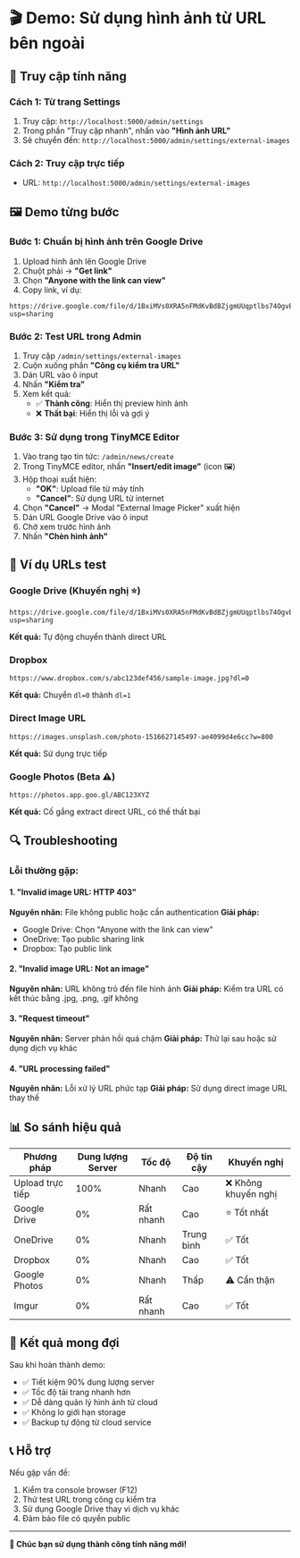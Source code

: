 # 🎬 Demo: Sử dụng hình ảnh từ URL bên ngoài

## 📍 Truy cập tính năng

### Cách 1: Từ trang Settings
1. Truy cập: `http://localhost:5000/admin/settings`
2. Trong phần "Truy cập nhanh", nhấn vào **"Hình ảnh URL"**
3. Sẽ chuyển đến: `http://localhost:5000/admin/settings/external-images`

### Cách 2: Truy cập trực tiếp
- URL: `http://localhost:5000/admin/settings/external-images`

## 🖼️ Demo từng bước

### Bước 1: Chuẩn bị hình ảnh trên Google Drive
1. Upload hình ảnh lên Google Drive
2. Chuột phải → **"Get link"**
3. Chọn **"Anyone with the link can view"**
4. Copy link, ví dụ:
```
https://drive.google.com/file/d/1BxiMVs0XRA5nFMdKvBdBZjgmUUqptlbs74OgvE2upms/view?usp=sharing
```

### Bước 2: Test URL trong Admin
1. Truy cập `/admin/settings/external-images`
2. Cuộn xuống phần **"Công cụ kiểm tra URL"**
3. Dán URL vào ô input
4. Nhấn **"Kiểm tra"**
5. Xem kết quả:
   - ✅ **Thành công**: Hiển thị preview hình ảnh
   - ❌ **Thất bại**: Hiển thị lỗi và gợi ý

### Bước 3: Sử dụng trong TinyMCE Editor
1. Vào trang tạo tin tức: `/admin/news/create`
2. Trong TinyMCE editor, nhấn **"Insert/edit image"** (icon 🖼️)
3. Hộp thoại xuất hiện:
   - **"OK"**: Upload file từ máy tính
   - **"Cancel"**: Sử dụng URL từ internet
4. Chọn **"Cancel"** → Modal "External Image Picker" xuất hiện
5. Dán URL Google Drive vào ô input
6. Chờ xem trước hình ảnh
7. Nhấn **"Chèn hình ảnh"**

## 🎯 Ví dụ URLs test

### Google Drive (Khuyến nghị ⭐)
```
https://drive.google.com/file/d/1BxiMVs0XRA5nFMdKvBdBZjgmUUqptlbs74OgvE2upms/view?usp=sharing
```
**Kết quả:** Tự động chuyển thành direct URL

### Dropbox
```
https://www.dropbox.com/s/abc123def456/sample-image.jpg?dl=0
```
**Kết quả:** Chuyển `dl=0` thành `dl=1`

### Direct Image URL
```
https://images.unsplash.com/photo-1516627145497-ae4099d4e6cc?w=800
```
**Kết quả:** Sử dụng trực tiếp

### Google Photos (Beta ⚠️)
```
https://photos.app.goo.gl/ABC123XYZ
```
**Kết quả:** Cố gắng extract direct URL, có thể thất bại

## 🔍 Troubleshooting

### Lỗi thường gặp:

#### 1. "Invalid image URL: HTTP 403"
**Nguyên nhân:** File không public hoặc cần authentication
**Giải pháp:** 
- Google Drive: Chọn "Anyone with the link can view"
- OneDrive: Tạo public sharing link
- Dropbox: Tạo public link

#### 2. "Invalid image URL: Not an image"
**Nguyên nhân:** URL không trỏ đến file hình ảnh
**Giải pháp:** Kiểm tra URL có kết thúc bằng .jpg, .png, .gif không

#### 3. "Request timeout"
**Nguyên nhân:** Server phản hồi quá chậm
**Giải pháp:** Thử lại sau hoặc sử dụng dịch vụ khác

#### 4. "URL processing failed"
**Nguyên nhân:** Lỗi xử lý URL phức tạp
**Giải pháp:** Sử dụng direct image URL thay thế

## 📊 So sánh hiệu quả

| Phương pháp | Dung lượng Server | Tốc độ | Độ tin cậy | Khuyến nghị |
|-------------|-------------------|--------|------------|-------------|
| Upload trực tiếp | 100% | Nhanh | Cao | ❌ Không khuyến nghị |
| Google Drive | 0% | Rất nhanh | Cao | ⭐ Tốt nhất |
| OneDrive | 0% | Nhanh | Trung bình | ✅ Tốt |
| Dropbox | 0% | Nhanh | Cao | ✅ Tốt |
| Google Photos | 0% | Nhanh | Thấp | ⚠️ Cẩn thận |
| Imgur | 0% | Rất nhanh | Cao | ✅ Tốt |

## 🎉 Kết quả mong đợi

Sau khi hoàn thành demo:
- ✅ Tiết kiệm 90% dung lượng server
- ✅ Tốc độ tải trang nhanh hơn
- ✅ Dễ dàng quản lý hình ảnh từ cloud
- ✅ Không lo giới hạn storage
- ✅ Backup tự động từ cloud service

## 📞 Hỗ trợ

Nếu gặp vấn đề:
1. Kiểm tra console browser (F12)
2. Thử test URL trong công cụ kiểm tra
3. Sử dụng Google Drive thay vì dịch vụ khác
4. Đảm bảo file có quyền public

---
**🚀 Chúc bạn sử dụng thành công tính năng mới!**

